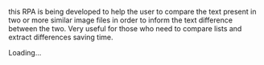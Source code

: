 this RPA is being developed to help the user to compare the text present in two or more similar image files in order to inform the text difference between the two. Very useful for those who need to compare lists and extract differences saving time.

Loading...
